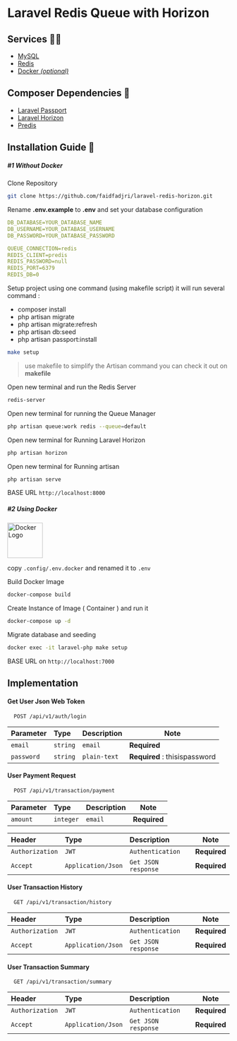 # Laravel Redis Queue with Horizon

## Services 🐕‍🦺

-   [MySQL](https://www.mysql.com/)
-   [Redis](https://redis.io/)
-   [Docker _(optional)_](https://www.docker.com/)

## Composer Dependencies 🍹

-   [Laravel Passport](https://laravel.com/docs/10.x/passport)
-   [Laravel Horizon](https://laravel.com/docs/10.x/horizon)
-   [Predis](https://packagist.org/packages/predis/predis)

## Installation Guide 🏒

##### #1 Without _Docker_

Clone Repository

```bash
git clone https://github.com/faidfadjri/laravel-redis-horizon.git
```

Rename **.env.example** to **.env** and set your database configuration

```yaml
DB_DATABASE=YOUR_DATABASE_NAME
DB_USERNAME=YOUR_DATABASE_USERNAME
DB_PASSWORD=YOUR_DATABASE_PASSWORD

QUEUE_CONNECTION=redis
REDIS_CLIENT=predis
REDIS_PASSWORD=null
REDIS_PORT=6379
REDIS_DB=0
```

Setup project using one command (using makefile script) it will run several command :

-   composer install
-   php artisan migrate
-   php artisan migrate:refresh
-   php artisan db:seed
-   php artisan passport:install

```bash
make setup
```

> use makefile to simplify the Artisan command you can check it out on **makefile**

Open new terminal and run the Redis Server

```bash
redis-server
```

Open new terminal for running the Queue Manager

```bash
php artisan queue:work redis --queue=default
```

Open new terminal for Running Laravel Horizon

```bash
php artisan horizon
```

Open new terminal for Running artisan

```bash
php artisan serve
```

BASE URL `http://localhost:8000`

##### #2 Using _Docker_

<img src="https://www.docker.com/wp-content/uploads/2023/05/symbol_blue-docker-logo.png" alt="Docker Logo"
    width="80" />

copy `.config/.env.docker` and renamed it to `.env`

Build Docker Image

```bash
docker-compose build
```

Create Instance of Image ( Container ) and run it

```bash
docker-compose up -d
```

Migrate database and seeding

```bash
docker exec -it laravel-php make setup
```

BASE URL on `http://localhost:7000`

## Implementation

#### Get User Json Web Token

```http
  POST /api/v1/auth/login
```

| Parameter  | Type     | Description  | Note                          |
| :--------- | :------- | :----------- | ----------------------------- |
| `email`    | `string` | `email`      | **Required**                  |
| `password` | `string` | `plain-text` | **Required** : thisispassword |

#### User Payment Request

```http
  POST /api/v1/transaction/payment
```

| Parameter | Type      | Description | Note         |
| :-------- | :-------- | :---------- | ------------ |
| `amount`  | `integer` | `email`     | **Required** |

| Header          | Type               | Description         | Note         |
| :-------------- | :----------------- | :------------------ | ------------ |
| `Authorization` | `JWT`              | `Authentication`    | **Required** |
| `Accept`        | `Application/Json` | `Get JSON response` | **Required** |

#### User Transaction History

```http
  GET /api/v1/transaction/history
```

| Header          | Type               | Description         | Note         |
| :-------------- | :----------------- | :------------------ | ------------ |
| `Authorization` | `JWT`              | `Authentication`    | **Required** |
| `Accept`        | `Application/Json` | `Get JSON response` | **Required** |

#### User Transaction Summary

```http
  GET /api/v1/transaction/summary
```

| Header          | Type               | Description         | Note         |
| :-------------- | :----------------- | :------------------ | ------------ |
| `Authorization` | `JWT`              | `Authentication`    | **Required** |
| `Accept`        | `Application/Json` | `Get JSON response` | **Required** |

